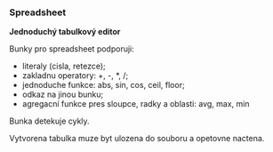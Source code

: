 ### Spreadsheet

**Jednoduchý tabulkový editor**

Bunky pro spreadsheet podporuji:
- literaly (cisla, retezce);
- zakladnu operatory: +, -, *, /;
- jednoduche funkce: abs, sin, cos, ceil, floor;
- odkaz na jinou bunku;
- agregacní funkce pres sloupce, radky a oblasti: avg, max, min

Bunka detekuje cykly.

Vytvorena tabulka muze byt ulozena do souboru a opetovne nactena.
